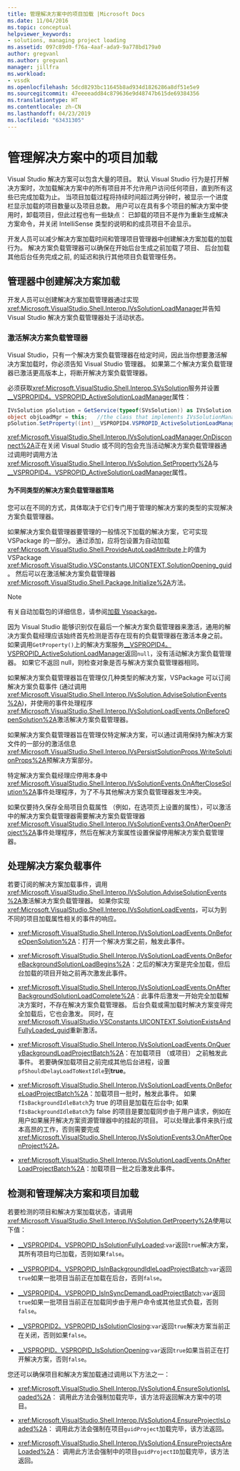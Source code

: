 ```yaml
---
title: 管理解决方案中的项目加载 |Microsoft Docs
ms.date: 11/04/2016
ms.topic: conceptual
helpviewer_keywords:
- solutions, managing project loading
ms.assetid: 097c89d0-f76a-4aaf-ada9-9a778bd179a0
author: gregvanl
ms.author: gregvanl
manager: jillfra
ms.workload:
- vssdk
ms.openlocfilehash: 5dcd8293bc11645b8ad934d1826286a8df51e5e9
ms.sourcegitcommit: 47eeeeadd84c879636e9d48747b615de69384356
ms.translationtype: HT
ms.contentlocale: zh-CN
ms.lasthandoff: 04/23/2019
ms.locfileid: "63431305"
---
```

# <a name="manage-project-loading-in-a-solution"></a>管理解决方案中的项目加载
Visual Studio 解决方案可以包含大量的项目。 默认 Visual Studio 行为是打开解决方案时，次加载解决方案中的所有项目并不允许用户访问任何项目，直到所有这些已完成加载为止。 当项目加载过程将持续时间超过两分钟时，被显示一个进度栏显示加载的项目数量以及项目总数。 用户可以在具有多个项目的解决方案中使用时，卸载项目，但此过程也有一些缺点： 已卸载的项目不是作为重新生成解决方案命令，并关闭 IntelliSense 类型的说明和的成员项目不会显示。

 开发人员可以减少解决方案加载时间和管理项目管理器中创建解决方案加载的加载行为。 解决方案负载管理器可以确保在开始后台生成之前加载了项目、 后台加载其他后台任务完成之前, 的延迟和执行其他项目负载管理任务。

## <a name="create-a-solution-load-manager"></a>管理器中创建解决方案加载
 开发人员可以创建解决方案加载管理器通过实现<xref:Microsoft.VisualStudio.Shell.Interop.IVsSolutionLoadManager>并告知 Visual Studio 解决方案负载管理器处于活动状态。

### <a name="activate-a-solution-load-manager"></a>激活解决方案负载管理器
 Visual Studio，只有一个解决方案负载管理器在给定时间，因此当你想要激活解决方案加载时，你必须告知 Visual Studio 管理器。 如果第二个解决方案负载管理器已激活更高版本上，将断开解决方案负载管理器。

 必须获取<xref:Microsoft.VisualStudio.Shell.Interop.SVsSolution>服务并设置[__VSPROPID4。VSPROPID_ActiveSolutionLoadManager](<xref:Microsoft.VisualStudio.Shell.Interop.__VSPROPID4.VSPROPID_ActiveSolutionLoadManager>)属性：

```csharp
IVsSolution pSolution = GetService(typeof(SVsSolution)) as IVsSolution;
object objLoadMgr = this;   //the class that implements IVsSolutionManager
pSolution.SetProperty((int)__VSPROPID4.VSPROPID_ActiveSolutionLoadManager, objLoadMgr);
```

 <xref:Microsoft.VisualStudio.Shell.Interop.IVsSolutionLoadManager.OnDisconnect%2A>正在关闭 Visual Studio 或不同的包会充当活动解决方案负载管理器通过调用时调用方法<xref:Microsoft.VisualStudio.Shell.Interop.IVsSolution.SetProperty%2A>与[__VSPROPID4。VSPROPID_ActiveSolutionLoadManager](<xref:Microsoft.VisualStudio.Shell.Interop.__VSPROPID4.VSPROPID_ActiveSolutionLoadManager>)属性。

#### <a name="strategies-for-different-kinds-of-solution-load-manager"></a>为不同类型的解决方案负载管理器策略
 您可以在不同的方式，具体取决于它们专门用于管理的解决方案的类型的实现解决方案负载管理器。

 如果解决方案负载管理器要管理的一般情况下加载的解决方案，它可实现 VSPackage 的一部分。 通过添加，应将包设置为自动加载<xref:Microsoft.VisualStudio.Shell.ProvideAutoLoadAttribute>上的值为 VSPackage <xref:Microsoft.VisualStudio.VSConstants.UICONTEXT.SolutionOpening_guid>。 然后可以在激活解决方案负载管理器<xref:Microsoft.VisualStudio.Shell.Package.Initialize%2A>方法。

> [!NOTE]
> 有关自动加载包的详细信息，请参阅[加载 Vspackage](../extensibility/loading-vspackages.md)。

 因为 Visual Studio 能够识别仅在最后一个解决方案负载管理器来激活，通用的解决方案负载经理应该始终首先检测是否存在现有的负载管理器在激活本身之前。 如果调用`GetProperty()`上的解决方案服务[__VSPROPID4。VSPROPID_ActiveSolutionLoadManager](<xref:Microsoft.VisualStudio.Shell.Interop.__VSPROPID4.VSPROPID_ActiveSolutionLoadManager>)返回`null`，没有活动解决方案负载管理器。 如果它不返回 null，则检查对象是否与解决方案负载管理器相同。

 如果解决方案负载管理器旨在管理仅几种类型的解决方案，VSPackage 可以订阅解决方案负载事件 (通过调用<xref:Microsoft.VisualStudio.Shell.Interop.IVsSolution.AdviseSolutionEvents%2A>)，并使用的事件处理程序<xref:Microsoft.VisualStudio.Shell.Interop.IVsSolutionLoadEvents.OnBeforeOpenSolution%2A>激活解决方案负载管理器。

 如果解决方案负载管理器旨在管理仅特定解决方案，可以通过调用保持为解决方案文件的一部分的激活信息<xref:Microsoft.VisualStudio.Shell.Interop.IVsPersistSolutionProps.WriteSolutionProps%2A>预解决方案部分。

 特定解决方案负载经理应停用本身中<xref:Microsoft.VisualStudio.Shell.Interop.IVsSolutionEvents.OnAfterCloseSolution%2A>事件处理程序，为了不与其他解决方案负载管理器发生冲突。

 如果仅要持久保存全局项目负载属性 （例如，在选项页上设置的属性），可以激活中的解决方案负载管理器需要解决方案负载管理器<xref:Microsoft.VisualStudio.Shell.Interop.IVsSolutionEvents3.OnAfterOpenProject%2A>事件处理程序，然后在解决方案属性设置保留停用解决方案负载管理器。

## <a name="handle-solution-load-events"></a>处理解决方案负载事件
 若要订阅的解决方案加载事件，调用<xref:Microsoft.VisualStudio.Shell.Interop.IVsSolution.AdviseSolutionEvents%2A>激活解决方案负载管理器。 如果你实现<xref:Microsoft.VisualStudio.Shell.Interop.IVsSolutionLoadEvents>，可以为到不同的项目加载属性相关的事件的响应。

- <xref:Microsoft.VisualStudio.Shell.Interop.IVsSolutionLoadEvents.OnBeforeOpenSolution%2A>：打开一个解决方案之前，触发此事件。

- <xref:Microsoft.VisualStudio.Shell.Interop.IVsSolutionLoadEvents.OnBeforeBackgroundSolutionLoadBegins%2A>：之后的解决方案是完全加载，但后台加载的项目开始之前再次激发此事件。

- <xref:Microsoft.VisualStudio.Shell.Interop.IVsSolutionLoadEvents.OnAfterBackgroundSolutionLoadComplete%2A>：此事件后激发一开始完全加载解决方案时，不存在解决方案负载管理器。 后台负载或需加载时解决方案变得完全加载后，它也会激发。 同时，在<xref:Microsoft.VisualStudio.VSConstants.UICONTEXT.SolutionExistsAndFullyLoaded_guid>重新激活。

- <xref:Microsoft.VisualStudio.Shell.Interop.IVsSolutionLoadEvents.OnQueryBackgroundLoadProjectBatch%2A>：在加载项目 （或项目） 之前触发此事件。 若要确保加载项目之前完成其他后台进程，设置`pfShouldDelayLoadToNextIdle`到**true**。

- <xref:Microsoft.VisualStudio.Shell.Interop.IVsSolutionLoadEvents.OnBeforeLoadProjectBatch%2A>：加载项目一批时，触发此事件。 如果`fIsBackgroundIdleBatch`为 true 的项目是加载在后台中; 如果`fIsBackgroundIdleBatch`为 false 的项目是要加载同步由于用户请求，例如在用户如果展开解决方案资源管理器中的挂起的项目。 可以处理此事件来执行成本高昂的工作，否则需要完成<xref:Microsoft.VisualStudio.Shell.Interop.IVsSolutionEvents3.OnAfterOpenProject%2A>。

- <xref:Microsoft.VisualStudio.Shell.Interop.IVsSolutionLoadEvents.OnAfterLoadProjectBatch%2A>：加载项目一批之后激发此事件。

## <a name="detect-and-manage-solution-and-project-loading"></a>检测和管理解决方案和项目加载
 若要检测的项目和解决方案加载状态，请调用<xref:Microsoft.VisualStudio.Shell.Interop.IVsSolution.GetProperty%2A>使用以下值：

- [__VSPROPID4。VSPROPID_IsSolutionFullyLoaded](<xref:Microsoft.VisualStudio.Shell.Interop.__VSPROPID4.VSPROPID_IsSolutionFullyLoaded>):`var`返回`true`解决方案，其所有项目均已加载，否则如果`false`。

- [__VSPROPID4。VSPROPID_IsInBackgroundIdleLoadProjectBatch](<xref:Microsoft.VisualStudio.Shell.Interop.__VSPROPID4.VSPROPID_IsInBackgroundIdleLoadProjectBatch>):`var`返回`true`如果一批项目当前正在加载在后台，否则`false`。

- [__VSPROPID4。VSPROPID_IsInSyncDemandLoadProjectBatch](<xref:Microsoft.VisualStudio.Shell.Interop.__VSPROPID4.VSPROPID_IsInSyncDemandLoadProjectBatch>):`var`返回`true`如果一批项目当前正在加载同步由于用户命令或其他显式负载，否则`false`。

- [__VSPROPID2。VSPROPID_IsSolutionClosing](<xref:Microsoft.VisualStudio.Shell.Interop.__VSPROPID2.VSPROPID_IsSolutionClosing>):`var`返回`true`解决方案当前正在关闭，否则如果`false`。

- [__VSPROPID。VSPROPID_IsSolutionOpening](<xref:Microsoft.VisualStudio.Shell.Interop.__VSPROPID.VSPROPID_IsSolutionOpening>):`var`返回`true`如果当前正在打开解决方案，否则`false`。

您还可以确保项目和解决方案加载通过调用以下方法之一：

- <xref:Microsoft.VisualStudio.Shell.Interop.IVsSolution4.EnsureSolutionIsLoaded%2A>： 调用此方法会强制加载完毕，该方法将返回解决方案中的项目。

- <xref:Microsoft.VisualStudio.Shell.Interop.IVsSolution4.EnsureProjectIsLoaded%2A>： 调用此方法会强制在项目`guidProject`加载完毕，该方法返回。

- <xref:Microsoft.VisualStudio.Shell.Interop.IVsSolution4.EnsureProjectsAreLoaded%2A>： 调用此方法会强制中的项目`guidProjectID`加载完毕，该方法返回。

